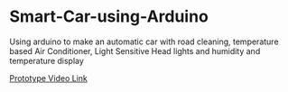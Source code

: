 # Smart-Car-using-Arduino
Using arduino to make an automatic car with road cleaning, temperature based Air Conditioner, Light Sensitive Head lights and humidity and temperature display

[Prototype Video Link](https://youtu.be/BLX8ju8Vj1I)
